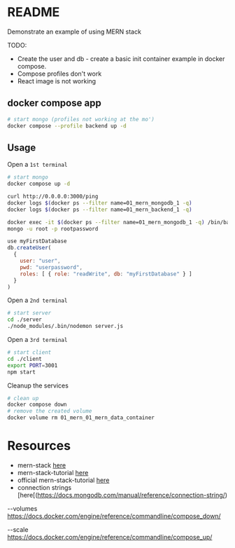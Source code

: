 # README
Demonstrate an example of using MERN stack

TODO:
* Create the user and db - create a basic init container example in docker compose.
* Compose profiles don't work
* React image is not working 

## docker compose app
```sh
# start mongo (profiles not working at the mo')
docker compose --profile backend up -d 
```

## Usage
Open a `1st terminal`
```sh
# start mongo
docker compose up -d 

curl http://0.0.0.0:3000/ping 
docker logs $(docker ps --filter name=01_mern_mongodb_1 -q)
docker logs $(docker ps --filter name=01_mern_backend_1 -q) 
```

```sh
docker exec -it $(docker ps --filter name=01_mern_mongodb_1 -q) /bin/bash
mongo -u root -p rootpassword
```

```js
use myFirstDatabase
db.createUser(
  {
    user: "user",
    pwd: "userpassword",
    roles: [ { role: "readWrite", db: "myFirstDatabase" } ]
  }
)
```

Open a `2nd terminal`
```sh
# start server
cd ./server
./node_modules/.bin/nodemon server.js
```

Open a `3rd terminal`
```sh
# start client
cd ./client
export PORT=3001
npm start
```

Cleanup the services
```sh
# clean up
docker compose down
# remove the created volume
docker volume rm 01_mern_01_mern_data_container
```


# Resources 
* mern-stack [here](https://www.mongodb.com/mern-stack)  
* mern-stack-tutorial [here](https://blog.logrocket.com/mern-stack-tutorial/)  
* official mern-stack-tutorial [here](https://www.mongodb.com/languages/mern-stack-tutorial) 
* connection strings [here[(https://docs.mongodb.com/manual/reference/connection-string/)  

--volumes
https://docs.docker.com/engine/reference/commandline/compose_down/

--scale
https://docs.docker.com/engine/reference/commandline/compose_up/

